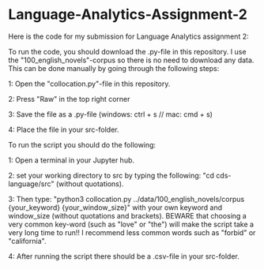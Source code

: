 # Language-Analytics-Assignment-2

Here is the code for my submission for Language Analytics assignment 2:

To run the code, you should download the .py-file in this repository. I use the "100_english_novels"-corpus so there is no need to download any data. This can be done manually by going through the following steps:

1: Open the "collocation.py"-file in this repository.

2: Press "Raw" in the top right corner

3: Save the file as a .py-file (windows: ctrl + s // mac: cmd + s)

4: Place the file in your src-folder.

To run the script you should do the following:

1: Open a terminal in your Jupyter hub.

2: set your working directory to src by typing the following: "cd cds-language/src" (without quotations).

3: Then type: "python3 collocation.py ../data/100_english_novels/corpus {your_keyword} {your_window_size}" with your own keyword and window_size (without quotations and brackets). BEWARE that choosing a very common key-word (such as "love" or "the") will make the script take a very long time to run!! I recommend less common words such as "forbid" or "california".

4: After running the script there should be a .csv-file in your src-folder. 

